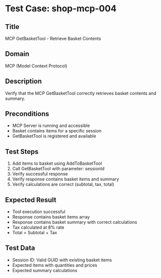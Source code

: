 # Test Case: shop-mcp-004

## Title
MCP GetBasketTool - Retrieve Basket Contents

## Domain
MCP (Model Context Protocol)

## Description
Verify that the MCP GetBasketTool correctly retrieves basket contents and summary.

## Preconditions
- MCP Server is running and accessible
- Basket contains items for a specific session
- GetBasketTool is registered and available

## Test Steps
1. Add items to basket using AddToBasketTool
2. Call GetBasketTool with parameter: sessionId
3. Verify successful response
4. Verify response contains basket items and summary
5. Verify calculations are correct (subtotal, tax, total)

## Expected Result
- Tool execution successful
- Response contains basket items array
- Response contains basket summary with correct calculations
- Tax calculated at 8% rate
- Total = Subtotal + Tax

## Test Data
- Session ID: Valid GUID with existing basket items
- Expected items with quantities and prices
- Expected summary calculations